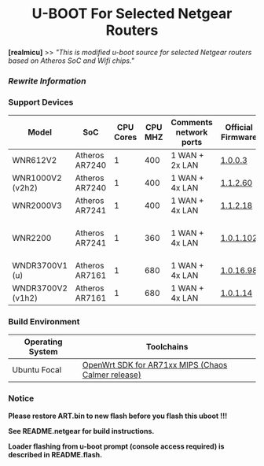 <center> <h1> U-BOOT For Selected Netgear Routers </h1> </center>



**[realmicu]** >> *"This is modified u-boot source for selected Netgear routers based on Atheros SoC and Wifi chips."*



### *Rewrite Information*



### Support Devices

| Model             | SoC            | CPU Cores | CPU MHZ | Comments network ports | Official Firmware                                            | Openwrt Firmware                                             |
| ----------------- | -------------- | --------- | ------- | ---------------------- | ------------------------------------------------------------ | ------------------------------------------------------------ |
| WNR612V2          | Atheros AR7240 | 1         | 400     | 1 WAN + 2x LAN         | [1.0.0.3](https://www.downloads.netgear.com/files/GDC/WNR612v2/wnr612v2-V1.0.0.3_1.0.2.zip) | [17.01.7](http://downloads.openwrt.org/releases/17.01.7/targets/ar71xx/generic/lede-17.01.7-ar71xx-generic-wnr612v2-squashfs-factory.img) |
| WNR1000V2 (v2h2)  | Atheros AR7240 | 1         | 400     | 1 WAN + 4x LAN         | [1.1.2.60](https://www.downloads.netgear.com/files/GDC/WNR1000V2/WNR1000v2-V1.1.2.60.zip) | [17.01.7](http://downloads.openwrt.org/releases/17.01.7/targets/ar71xx/generic/lede-17.01.7-ar71xx-generic-wnr1000v2-squashfs-factory.img) |
| WNR2000V3         | Atheros AR7241 | 1         | 400     | 1 WAN + 4x LAN         | [1.1.2.18](https://www.downloads.netgear.com/files/GDC/WNR2000v3/wnr2000v3-V1.1.2.18.zip) | [19.07.6](http://downloads.openwrt.org/releases/19.07.6/targets/ar71xx/tiny/openwrt-19.07.6-ar71xx-tiny-wnr2000v3-squashfs-factory.img) |
| WNR2200           | Atheros AR7241 | 1         | 360     | 1 WAN + 4x LAN         | [1.0.1.102](https://www.downloads.netgear.com/files/GDC/WNR2200/WNR2200-V1.0.1.102.zip) | [19.07.6 8Mbytes](http://downloads.openwrt.org/releases/19.07.6/targets/ar71xx/generic/openwrt-19.07.6-ar71xx-generic-wnr2200-squashfs-factory.img)                                                            [snapshot 16Mbytes](http://downloads.openwrt.org/snapshots/targets/ath79/generic/openwrt-ath79-generic-netgear_wnr2200-16m-squashfs-factory.img) |
| WNDR3700V1 (u)    | Atheros AR7161 | 1         | 680     | 1 WAN + 4x LAN         | [1.0.16.98](https://www.downloads.netgear.com/files/GDC/WNDR3700V1/WNDR3700-V1.0.16.98.zip) | [19.07.6](http://downloads.openwrt.org/releases/19.07.6/targets/ath79/generic/openwrt-19.07.6-ath79-generic-netgear_wndr3700-squashfs-factory.img) |
| WNDR3700V2 (v1h2) | Atheros AR7161 | 1         | 680     | 1 WAN + 4x LAN         | [1.0.1.14](https://www.downloads.netgear.com/files/GDC/WNDR3700V2/WNDR3700v2_WNDR37AVv2-V1.0.1.14.zip) | N/A                                                          |



### Build Environment

| Operating System | Toolchains                                                   |
| ---------------- | ------------------------------------------------------------ |
| Ubuntu Focal     | [OpenWrt SDK for AR71xx MIPS (Chaos Calmer release)](https://downloads.openwrt.org/chaos_calmer/15.05.1/ar71xx/generic/OpenWrt-SDK-15.05.1-ar71xx-generic_gcc-4.8-linaro_uClibc-0.9.33.2.Linux-x86_64.tar.bz2) |



### Notice

**Please restore ART.bin to new flash before you flash this uboot !!!**

**See README.netgear for build instructions.**

**Loader flashing from u-boot prompt (console access required) is described in README.flash.**
